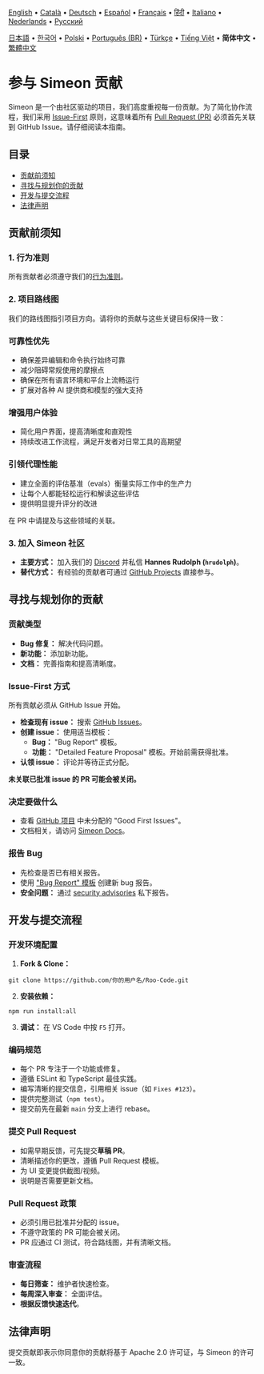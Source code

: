 [English](../../CONTRIBUTING.md) • [Català](../ca/CONTRIBUTING.md) • [Deutsch](../de/CONTRIBUTING.md) • [Español](../es/CONTRIBUTING.md) • [Français](../fr/CONTRIBUTING.md) • [हिंदी](../hi/CONTRIBUTING.md) • [Italiano](../it/CONTRIBUTING.md) • [Nederlands](../nl/CONTRIBUTING.md) • [Русский](../ru/CONTRIBUTING.md)

[日本語](../ja/CONTRIBUTING.md) • [한국어](../ko/CONTRIBUTING.md) • [Polski](../pl/CONTRIBUTING.md) • [Português (BR)](../pt-BR/CONTRIBUTING.md) • [Türkçe](../tr/CONTRIBUTING.md) • [Tiếng Việt](../vi/CONTRIBUTING.md) • <b>简体中文</b> • [繁體中文](../zh-TW/CONTRIBUTING.md)

# 参与 Simeon 贡献

Simeon 是一个由社区驱动的项目，我们高度重视每一份贡献。为了简化协作流程，我们采用 [Issue-First](#issue-first-方式) 原则，这意味着所有 [Pull Request (PR)](#提交-pull-request) 必须首先关联到 GitHub Issue。请仔细阅读本指南。

## 目录

- [贡献前须知](#贡献前须知)
- [寻找与规划你的贡献](#寻找与规划你的贡献)
- [开发与提交流程](#开发与提交流程)
- [法律声明](#法律声明)

## 贡献前须知

### 1. 行为准则

所有贡献者必须遵守我们的[行为准则](./CODE_OF_CONDUCT.md)。

### 2. 项目路线图

我们的路线图指引项目方向。请将你的贡献与这些关键目标保持一致：

### 可靠性优先

- 确保差异编辑和命令执行始终可靠
- 减少阻碍常规使用的摩擦点
- 确保在所有语言环境和平台上流畅运行
- 扩展对各种 AI 提供商和模型的强大支持

### 增强用户体验

- 简化用户界面，提高清晰度和直观性
- 持续改进工作流程，满足开发者对日常工具的高期望

### 引领代理性能

- 建立全面的评估基准（evals）衡量实际工作中的生产力
- 让每个人都能轻松运行和解读这些评估
- 提供明显提升评分的改进

在 PR 中请提及与这些领域的关联。

### 3. 加入 Simeon 社区

- **主要方式：** 加入我们的 [Discord](https://discord.gg/roocode) 并私信 **Hannes Rudolph (`hrudolph`)**。
- **替代方式：** 有经验的贡献者可通过 [GitHub Projects](https://github.com/orgs/RooCodeInc/projects/1) 直接参与。

## 寻找与规划你的贡献

### 贡献类型

- **Bug 修复：** 解决代码问题。
- **新功能：** 添加新功能。
- **文档：** 完善指南和提高清晰度。

### Issue-First 方式

所有贡献必须从 GitHub Issue 开始。

- **检查现有 issue：** 搜索 [GitHub Issues](https://github.com/RooCodeInc/Roo-Code/issues)。
- **创建 issue：** 使用适当模板：
    - **Bug：** "Bug Report" 模板。
    - **功能：** "Detailed Feature Proposal" 模板。开始前需获得批准。
- **认领 issue：** 评论并等待正式分配。

**未关联已批准 issue 的 PR 可能会被关闭。**

### 决定要做什么

- 查看 [GitHub 项目](https://github.com/orgs/RooCodeInc/projects/1) 中未分配的 "Good First Issues"。
- 文档相关，请访问 [Simeon Docs](https://github.com/RooCodeInc/Roo-Code-Docs)。

### 报告 Bug

- 先检查是否已有相关报告。
- 使用 ["Bug Report" 模板](https://github.com/RooCodeInc/Roo-Code/issues/new/choose) 创建新 bug 报告。
- **安全问题：** 通过 [security advisories](https://github.com/RooCodeInc/Roo-Code/security/advisories/new) 私下报告。

## 开发与提交流程

### 开发环境配置

1. **Fork & Clone：**

```
git clone https://github.com/你的用户名/Roo-Code.git
```

2. **安装依赖：**

```
npm run install:all
```

3. **调试：** 在 VS Code 中按 `F5` 打开。

### 编码规范

- 每个 PR 专注于一个功能或修复。
- 遵循 ESLint 和 TypeScript 最佳实践。
- 编写清晰的提交信息，引用相关 issue（如 `Fixes #123`）。
- 提供完整测试（`npm test`）。
- 提交前先在最新 `main` 分支上进行 rebase。

### 提交 Pull Request

- 如需早期反馈，可先提交**草稿 PR**。
- 清晰描述你的更改，遵循 Pull Request 模板。
- 为 UI 变更提供截图/视频。
- 说明是否需要更新文档。

### Pull Request 政策

- 必须引用已批准并分配的 issue。
- 不遵守政策的 PR 可能会被关闭。
- PR 应通过 CI 测试，符合路线图，并有清晰文档。

### 审查流程

- **每日筛查：** 维护者快速检查。
- **每周深入审查：** 全面评估。
- **根据反馈快速迭代**。

## 法律声明

提交贡献即表示你同意你的贡献将基于 Apache 2.0 许可证，与 Simeon 的许可一致。
